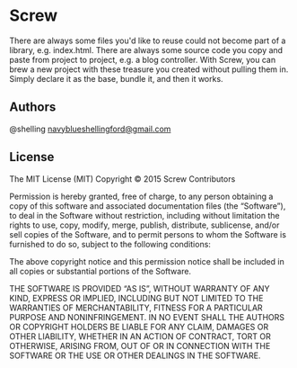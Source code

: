 # Screw

There are always some files you'd like to reuse could not become part of a library, e.g. index.html.
There are always some source code you copy and paste from project to project, e.g. a blog controller.
With Screw, you can brew a new project with these treasure you created without pulling them in.
Simply declare it as the base, bundle it, and then it works.

## Authors

@shelling <navyblueshellingford@gmail.com>

## License

The MIT License (MIT)
Copyright © 2015 Screw Contributors

Permission is hereby granted, free of charge, to any person obtaining a copy of
this software and associated documentation files (the “Software”), to deal in
the Software without restriction, including without limitation the rights to
use, copy, modify, merge, publish, distribute, sublicense, and/or sell copies of
the Software, and to permit persons to whom the Software is furnished to do so,
subject to the following conditions:

The above copyright notice and this permission notice shall be included in all
copies or substantial portions of the Software.

THE SOFTWARE IS PROVIDED “AS IS”, WITHOUT WARRANTY OF ANY KIND, EXPRESS OR
IMPLIED, INCLUDING BUT NOT LIMITED TO THE WARRANTIES OF MERCHANTABILITY, FITNESS
FOR A PARTICULAR PURPOSE AND NONINFRINGEMENT. IN NO EVENT SHALL THE AUTHORS OR
COPYRIGHT HOLDERS BE LIABLE FOR ANY CLAIM, DAMAGES OR OTHER LIABILITY, WHETHER
IN AN ACTION OF CONTRACT, TORT OR OTHERWISE, ARISING FROM, OUT OF OR IN
CONNECTION WITH THE SOFTWARE OR THE USE OR OTHER DEALINGS IN THE SOFTWARE.
